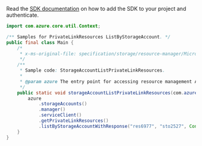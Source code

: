 Read the [SDK documentation](https://github.com/Azure/azure-sdk-for-java/blob/azure-resourcemanager_2.12.0/sdk/resourcemanager/azure-resourcemanager/README.md) on how to add the SDK to your project and authenticate.

```java
import com.azure.core.util.Context;

/** Samples for PrivateLinkResources ListByStorageAccount. */
public final class Main {
    /*
     * x-ms-original-file: specification/storage/resource-manager/Microsoft.Storage/stable/2021-08-01/examples/StorageAccountListPrivateLinkResources.json
     */
    /**
     * Sample code: StorageAccountListPrivateLinkResources.
     *
     * @param azure The entry point for accessing resource management APIs in Azure.
     */
    public static void storageAccountListPrivateLinkResources(com.azure.resourcemanager.AzureResourceManager azure) {
        azure
            .storageAccounts()
            .manager()
            .serviceClient()
            .getPrivateLinkResources()
            .listByStorageAccountWithResponse("res6977", "sto2527", Context.NONE);
    }
}
```
